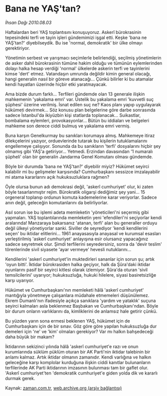 # Bana ne YAŞ'tan?

*İhsan Dağı 2010.08.03*

<td class="columnist-detail">
<p>Haftalardan beri YAŞ toplantısını konuşuyoruz. Askerî bürokrasinin tepesindeki terfi ve tayin işleri gündemimizi işgal etti. Keşke 'bana ne YAŞ'tan?' diyebilseydik. Bu ise 'normal, demokratik' bir ülke olmayı gerektiriyor.</p>
<p>
<div id="haberMetinDiv">
<p>Yönetimin serbest ve yarışmacı seçimlerle belirlendiği, seçilmiş yönetimlerin de asker dahil bürokrasinin tümüne hakim olduğu ve tümünün eylemlerinden dolayı halka hesap verdiği 'normal' ülkelerde askerin terfi ve tayinlerini kimse 'dert' etmez. Vatandaşın umrunda değildir kimin general olacağı, hangi generalin nasıl bir göreve atanacağı... Çünkü bilirler ki bu atamalar kendi hayatları üzerinde hiçbir etki yaratmayacak.
<p>Ama bizde durum farklı... Terfileri gündemde olan 13 generale ilişkin mahkemenin 'yakalama emri' var. Üstelik bu yakalama emri 'kuvvetli suç şüphesi' üzerine verilmiş. İsnat edilen suç ne? Kaos planı yapıp uygulayarak hükümeti devirmek... Söz konusu plan belgelerine göre darbe sonrasında sadece İstanbul'da ikiyüzbin kişi statlarda toplanacak... Suikastlar, bombalama eylemleri, provokasyonlar... Bütün bu iddiaları ve belgeleri mahkeme son derece ciddi bulmuş ve yakalama emri vermiş.
<p>Buna karşın Genelkurmay bu sanıkları korumaya almış. Mahkemeye itiraz dilekçelerini yazıyor, orduevlerinde tutarak bu kişilerin tutuklamalarını engellemeye çalışıyor. Sonunda da bu sanıkların 'terfi' dosyalarını hiçbir şey olmamış gibi YAŞ'a getiriyor... Yetmedi. Erzindan davasından '1 numaralı şüpheli' olan bir generalin Jandarma Genel Komutanı olması gündemde.
<p>Böyle bir durumda 'bana ne YAŞ'tan?' diyebilir miyiz? Hükümet seyirci kalabilir mi bu gelişmeler karşısında? Cumhurbaşkanı sessizce imzalayabilir mi atama kararlarını açık hukuksuzluklara rağmen?
<p>Öyle olursa bunun adı demokrasi değil, 'askerî cumhuriyet' olur, ki zaten böyle tasarlanmıştır rejim. Bürokratik oligarşi dediğimiz şey yani... 15 orgeneral toplanıp ordunun komuta kademelerine karar veriyorlar. Sadece anın değil, geleceğin komutanlarını da belirliyorlar.
<p>Asıl sorun ise bu işlemi adeta memleketin 'yöneticileri'ni seçermiş gibi yapmaları. YAŞ toplantılarında memleketin yeni 'efendileri'ni seçiyorlar kendi aralarında! Manzaraya bakarsanız 'atanan, terfi' alan bu generaller orduyu değil ülkeyi yönetiyorlar sanki. Siviller de seyrediyor 'kendi kendilerini seçen' bu iktidar elitlerini... 1961 anayasasıyla anayasal ve kurumsal esasları yerleştirilmiş 'askerî cumhuriyet' anlayışına esir olursanız yapacağınız sadece seyretmek olur. Şimdi terfilerini seyredersiniz, sonra da 'devir teslim' törenlerinde sivil siyasete 'ayar vermeye' hevesli nutuklarını...
<p>Kendilerini 'askerî cumhuriyet'in muktedirleri sananlar için sorun şu; artık 'oyun bitti'. İktidar bürokrasiden halka geçiyor, halk da Şûra'daki iktidar oyunlarını pasif bir seyirci kitlesi olarak izlemiyor. Şûra'da oturan 'sivil temsilcilerini' uyarıyor; hukuksuzluğa, hukuki hilelere, siyasi basiretsizliğe karşı uyarıyor.
<p>Hükümet ve Cumhurbaşkanı'nın memleketi hâlâ 'askerî cumhuriyet' mantığıyla yönetmeye çalışanlara müdahale etmemeleri düşünülemez. Ekrem Dumanlı'nın ifadesiyle açıkça sanıklara 'yardım ve yataklık' suçuna seyirci kalmaları asla beklenmez Başbakan ve Cumhurbaşkanı'ndan. Böyle bir durum onların varlıklarını da, kimliklerini de anlamsız hale getirir çünkü.
<p>Bu yüzden yarın sona ermesi beklenen YAŞ, hükümet için de Cumhurbaşkanı için de bir sınav. Göz göre göre yapılan hukuksuzluğa dur demeleri için 'ne' ve 'kim' olmaları gerekiyor? Var mı halkın bahşedeceği daha büyük bir makam?
<p>İktidarının sekizinci yılında hâlâ 'askerî cumhuriyet'e razı ve onun kurumlarında süklüm püklüm oturan bir AK Parti'nin iktidar talebinin bir anlamı kalmaz. Artık iktidar olmanın zamanıdır. Kendi varlığına ve halkın geleceğine karşı komplolar kurduğuna ilişkin ciddi kanıtlar bulunanların terfilerinde AK Parti iktidarının imzasının bulunması tam bir gaflet olur. 'Askerî cumhuriyet'ten 'demokratik cumhuriyet'e giden yolda dik ve kararlı durmak gerek.</p></p></p></p></p></p></p></p></p></p></div>
</p>
<a href="http://web.archive.org/web/20110105063445/mailto:i.dagi@zaman.com.tr">
</a></td>

Kaynak: [zaman.com.tr](http://zaman.com.tr/yazar.do?yazino=1011666), [web.archive.org (arşiv bağlantısı)](http://web.archive.org/web/20110105063445/http://www.zaman.com.tr/yazar.do?yazino=1011666)
